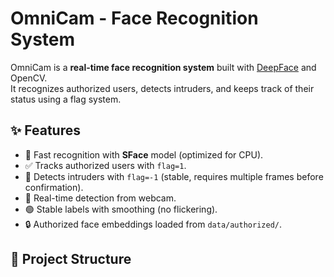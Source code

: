 # OmniCam - Face Recognition System

OmniCam is a **real-time face recognition system** built with [DeepFace](https://github.com/serengil/deepface) and OpenCV.  
It recognizes authorized users, detects intruders, and keeps track of their status using a flag system.

## ✨ Features
- 🚀 Fast recognition with **SFace** model (optimized for CPU).
- ✅ Tracks authorized users with `flag=1`.
- 🚨 Detects intruders with `flag=-1` (stable, requires multiple frames before confirmation).
- 🎥 Real-time detection from webcam.
- 🟢 Stable labels with smoothing (no flickering).
- 🔒 Authorized face embeddings loaded from `data/authorized/`.

## 📂 Project Structure
